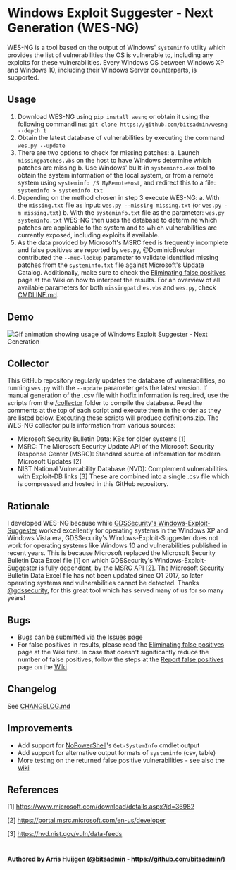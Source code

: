 # Windows Exploit Suggester - Next Generation (WES-NG)
WES-NG is a tool based on the output of Windows' `systeminfo` utility which provides the list of vulnerabilities the OS is vulnerable to, including any exploits for these vulnerabilities. Every Windows OS between Windows XP and Windows 10, including their Windows Server counterparts, is supported.

## Usage
1. Download WES-NG using `pip install wesng` or obtain it using the following commandline: `git clone https://github.com/bitsadmin/wesng --depth 1`
2. Obtain the latest database of vulnerabilities by executing the command `wes.py --update`
3. There are two options to check for missing patches:
    a. Launch `missingpatches.vbs` on the host to have Windows determine which patches are missing
    b. Use Windows' built-in `systeminfo.exe` tool to obtain the system information of the local system, or from a remote system using `systeminfo /S MyRemoteHost`, and redirect this to a file: `systeminfo > systeminfo.txt`
4. Depending on the method chosen in step 3 execute WES-NG:
    a. With the `missing.txt` file as input: `wes.py --missing missing.txt` (or `wes.py -m missing.txt`)
    b. With the `systeminfo.txt` file as the parameter: `wes.py systeminfo.txt`
WES-NG then uses the database to determine which patches are applicable to the system and to which vulnerabilities are currently exposed, including exploits if available.
5. As the data provided by Microsoft's MSRC feed is frequently incomplete and false positives are reported by `wes.py`, @DominicBreuker contributed the `--muc-lookup` parameter to validate identified missing patches from the `systeminfo.txt` file against Microsoft's Update Catalog. Additionally, make sure to check the [Eliminating false positives](https://github.com/bitsadmin/wesng/wiki/Eliminating-false-positives) page at the Wiki on how to interpret the results.
For an overview of all available parameters for both `missingpatches.vbs` and `wes.py`, check [CMDLINE.md](https://github.com/bitsadmin/wesng/blob/master/CMDLINE.md).

## Demo
![Gif animation showing usage of Windows Exploit Suggester - Next Generation](https://raw.githubusercontent.com/bitsadmin/wesng/master/demo.gif)

## Collector
This GitHub repository regularly updates the database of vulnerabilities, so running `wes.py` with the `--update` parameter gets the latest version.
If manual generation of the .csv file with hotfix information is required, use the scripts from the [/collector](collector) folder to compile the database. Read the comments at the top of each script and execute them in the order as they are listed below. Executing these scripts will produce definitions.zip.
The WES-NG collector pulls information from various sources:
- Microsoft Security Bulletin Data: KBs for older systems [1]
- MSRC: The Microsoft Security Update API of the Microsoft Security Response Center (MSRC): Standard source of information for modern Microsoft Updates [2]
- NIST National Vulnerability Database (NVD): Complement vulnerabilities with Exploit-DB links [3]
These are combined into a single .csv file which is compressed and hosted in this GitHub repository.

## Rationale
I developed WES-NG because while [GDSSecurity's Windows-Exploit-Suggester](https://github.com/GDSSecurity/Windows-Exploit-Suggester/) worked excellently for operating systems in the Windows XP and Windows Vista era, GDSSecurity's Windows-Exploit-Suggester does not work for operating systems like Windows 10 and vulnerabilities published in recent years. This is because Microsoft replaced the Microsoft Security Bulletin Data Excel file [1] on which GDSSecurity's Windows-Exploit-Suggester is fully dependent, by the MSRC API [2]. The Microsoft Security Bulletin Data Excel file has not been updated since Q1 2017, so later operating systems and vulnerabilities cannot be detected. Thanks [@gdssecurity](https://twitter.com/gdssecurity), for this great tool which has served many of us for so many years!

## Bugs
- Bugs can be submitted via the [Issues](https://github.com/bitsadmin/wesng/issues) page
- For false positives in results, please read the [Eliminating false positives](https://github.com/bitsadmin/wesng/wiki/Eliminating-false-positives) page at the Wiki first. In case that doesn't significantly reduce the number of false positives, follow the steps at the [Report false positives](https://github.com/bitsadmin/wesng/wiki/Reporting-false-positives) page on the [Wiki](https://github.com/bitsadmin/wesng/wiki).

## Changelog
See [CHANGELOG.md](https://github.com/bitsadmin/wesng/blob/master/CHANGELOG.md)

## Improvements
- Add support for [NoPowerShell](https://github.com/bitsadmin/nopowershell/)'s `Get-SystemInfo` cmdlet output
- Add support for alternative output formats of `systeminfo` (csv, table)
- More testing on the returned false positive vulnerabilities - see also the [wiki](https://github.com/bitsadmin/wesng/wiki)

## References
[1] https://www.microsoft.com/download/details.aspx?id=36982

[2] https://portal.msrc.microsoft.com/en-us/developer

[3] https://nvd.nist.gov/vuln/data-feeds

#
**Authored by Arris Huijgen ([@bitsadmin](https://twitter.com/bitsadmin/) - https://github.com/bitsadmin/)**
